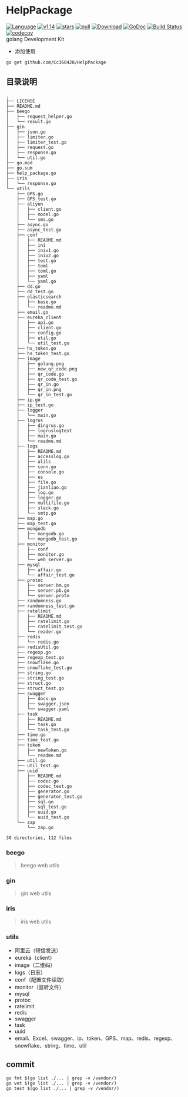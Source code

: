 # HelpPackage
[![Language](https://img.shields.io/badge/Language-Go-blue.svg)](https://golang.org/)
[![v1.14](https://img.shields.io/github/go-mod/go-version/Cc360428/HelpPackage)](https://github.com/Cc360428/HelpPackage)
[![stars](https://img.shields.io/github/stars/Cc360428/HelpPackage?style=social)](https://github.com/Cc360428/HelpPackage/stargazers)
[![pull](https://img.shields.io/github/issues-pr/Cc360428/HelpPackage)](https://github.com/Cc360428/HelpPackage)
[![Download](https://img.shields.io/github/downloads/Cc360428/HelpPackage/total)](https://github.com/Cc360428/HelpPackage)
[![GoDoc](https://godoc.org/github.com/go-redis/redis?status.svg)](https://pkg.go.dev/github.com/Cc360428/HelpPackage?tab=doc)
[![Build Status](https://travis-ci.com/Cc360428/HelpPackage.svg?branch=master)](https://travis-ci.com/Cc360428/HelpPackage)
[![codecov](https://codecov.io/gh/Cc360428/HelpPackage/branch/master/graph/badge.svg)](https://codecov.io/gh/Cc360428/HelpPackage)   
golang Development Kit
- 添加使用
```shell
go get github.com/Cc360428/HelpPackage
```
## 目录说明
```readme
.
├── LICENSE
├── README.md
├── beego
│   ├── request_helper.go
│   └── result.go
├── gin
│   ├── json.go
│   ├── limiter.go
│   ├── limiter_test.go
│   ├── request.go
│   ├── response.go
│   └── util.go
├── go.mod
├── go.sum
├── help_package.go
├── iris
│   └── response.go
└── utils
    ├── GPS.go
    ├── GPS_test.go
    ├── aliyun
    │   ├── client.go
    │   ├── model.go
    │   └── sms.go
    ├── async.go
    ├── async_test.go
    ├── conf
    │   ├── README.md
    │   ├── ini
    │   ├── iniv1.go
    │   ├── iniv2.go
    │   ├── test.go
    │   ├── toml
    │   ├── toml.go
    │   ├── yaml
    │   └── yaml.go
    ├── dd.go
    ├── dd_test.go
    ├── elasticsearch
    │   ├── base.go
    │   └── readme.md
    ├── email.go
    ├── eureka_client
    │   ├── api.go
    │   ├── client.go
    │   ├── config.go
    │   ├── util.go
    │   └── util_test.go
    ├── hs_token.go
    ├── hs_token_test.go
    ├── image
    │   ├── golang.png
    │   ├── new_qr_code.png
    │   ├── qr_code.go
    │   ├── qr_code_test.go
    │   ├── qr_in.go
    │   ├── qr_in.png
    │   └── qr_in_test.go
    ├── ip.go
    ├── ip_test.go
    ├── logger
    │   └── main.go
    ├── logrus
    │   ├── dingrus.go
    │   ├── logruslogtest
    │   ├── main.go
    │   └── readme.md
    ├── logs
    │   ├── README.md
    │   ├── accesslog.go
    │   ├── alils
    │   ├── conn.go
    │   ├── console.go
    │   ├── es
    │   ├── file.go
    │   ├── jianliao.go
    │   ├── log.go
    │   ├── logger.go
    │   ├── multifile.go
    │   ├── slack.go
    │   └── smtp.go
    ├── map.go
    ├── map_test.go
    ├── mongodb
    │   ├── mongodb.go
    │   └── mongodb_test.go
    ├── monitor
    │   ├── conf
    │   ├── monitor.go
    │   └── web_server.go
    ├── mysql
    │   ├── affair.go
    │   └── affair_test.go
    ├── protoc
    │   ├── server.bm.go
    │   ├── server.pb.go
    │   └── server.proto
    ├── randomness.go
    ├── randomness_test.go
    ├── ratelimit
    │   ├── README.md
    │   ├── ratelimit.go
    │   ├── ratelimit_test.go
    │   └── reader.go
    ├── redis
    │   └── redis.go
    ├── redisUtil.go
    ├── regexp.go
    ├── regexp_test.go
    ├── snowflake.go
    ├── snowflake_test.go
    ├── string.go
    ├── string_test.go
    ├── struct.go
    ├── struct_test.go
    ├── swagger
    │   ├── docs.go
    │   ├── swagger.json
    │   └── swagger.yaml
    ├── task
    │   ├── README.md
    │   ├── task.go
    │   └── task_test.go
    ├── time.go
    ├── time_test.go
    ├── token
    │   ├── newToken.go
    │   └── readme.md
    ├── util.go
    ├── util_test.go
    ├── uuid
    │   ├── README.md
    │   ├── codec.go
    │   ├── codec_test.go
    │   ├── generator.go
    │   ├── generator_test.go
    │   ├── sql.go
    │   ├── sql_test.go
    │   ├── uuid.go
    │   └── uuid_test.go
    └── zap
        └── zap.go

30 directories, 112 files
```
### beego
>beego web utils
### gin
>gin web utils
### iris
>iris web utils
### utils
- 阿里云（短信发送）
- eureka（client）
- image（二维码）
- logs（日志）
- conf（配置文件读取）
- monitor（监听文件）
- mysql
- protoc
- ratelimit
- redis
- swagger
- task
- uuid
- email、Excel、swagger、ip、token、GPS、map、redis、regexp、snowflake、string、time、util
## commit 
```shell
go fmt $(go list ./... | grep -v /vendor/)
go vet $(go list ./... | grep -v /vendor/)
go test $(go list ./... | grep -v /vendor/)
```